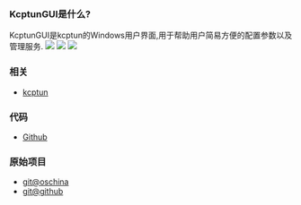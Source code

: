 ### KcptunGUI是什么?
KcptunGUI是kcptun的Windows用户界面,用于帮助用户简易方便的配置参数以及管理服务.
![](http://p1.bpimg.com/1949/936f3c57f1857a54.png)
![](http://p1.bpimg.com/1949/670a3dbcb3188b86.png)
![](http://p1.bqimg.com/1949/c6c391506918709d.png)

### 相关
- [kcptun](https://github.com/xtaci/kcptun)

### 代码
- [Github](https://github.com/menghang/kcptungui)

### 原始项目
- [git@oschina](http://git.oschina.net/ragnaroks/KcptunGUI)
- [git@github](https://github.com/ragnaroks/kcptungui)
